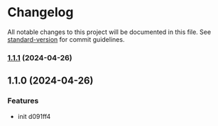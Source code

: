 # Changelog

All notable changes to this project will be documented in this file. See [standard-version](https://github.com/conventional-changelog/standard-version) for commit guidelines.

### [1.1.1](https://github.com/wanghao1993/rollup-ts-swc/compare/v1.1.0...v1.1.1) (2024-04-26)

## 1.1.0 (2024-04-26)


### Features

* init d091ff4
